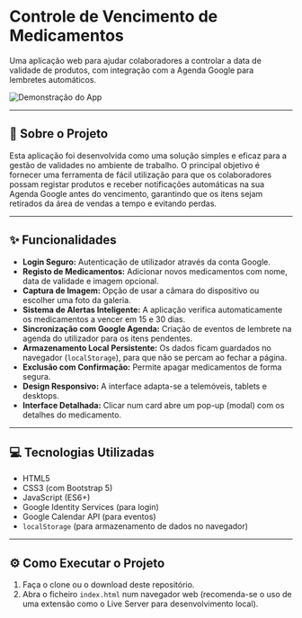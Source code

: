 # Controle de Vencimento de Medicamentos

Uma aplicação web para ajudar colaboradores a controlar a data de validade de produtos, com integração com a Agenda Google para lembretes automáticos.

![Demonstração do App](https://raw.githubusercontent.com/JONIS7/UCAPP/main/gif%20github.gif)

---

## 🚀 Sobre o Projeto

Esta aplicação foi desenvolvida como uma solução simples e eficaz para a gestão de validades no ambiente de trabalho. O principal objetivo é fornecer uma ferramenta de fácil utilização para que os colaboradores possam registar produtos e receber notificações automáticas na sua Agenda Google antes do vencimento, garantindo que os itens sejam retirados da área de vendas a tempo e evitando perdas.

---

## ✨ Funcionalidades

* **Login Seguro:** Autenticação de utilizador através da conta Google.
* **Registo de Medicamentos:** Adicionar novos medicamentos com nome, data de validade e imagem opcional.
* **Captura de Imagem:** Opção de usar a câmara do dispositivo ou escolher uma foto da galeria.
* **Sistema de Alertas Inteligente:** A aplicação verifica automaticamente os medicamentos a vencer em 15 e 30 dias.
* **Sincronização com Google Agenda:** Criação de eventos de lembrete na agenda do utilizador para os itens pendentes.
* **Armazenamento Local Persistente:** Os dados ficam guardados no navegador (`localStorage`), para que não se percam ao fechar a página.
* **Exclusão com Confirmação:** Permite apagar medicamentos de forma segura.
* **Design Responsivo:** A interface adapta-se a telemóveis, tablets e desktops.
* **Interface Detalhada:** Clicar num card abre um pop-up (modal) com os detalhes do medicamento.

---

## 💻 Tecnologias Utilizadas

* HTML5
* CSS3 (com Bootstrap 5)
* JavaScript (ES6+)
* Google Identity Services (para login)
* Google Calendar API (para eventos)
* `localStorage` (para armazenamento de dados no navegador)

---

## ⚙️ Como Executar o Projeto

1.  Faça o clone ou o download deste repositório.
2.  Abra o ficheiro `index.html` num navegador web (recomenda-se o uso de uma extensão como o Live Server para desenvolvimento local).
